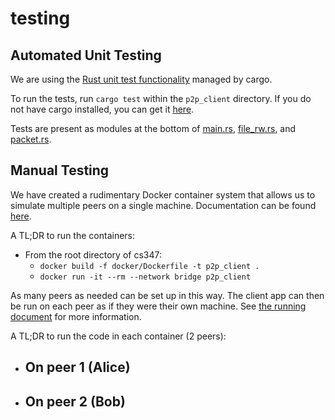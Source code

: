 # testing

## Automated Unit Testing
We are using the [Rust unit test functionality](https://doc.rust-lang.org/book/ch11-00-testing.html) managed by cargo. 

To run the tests, run `cargo test` within the `p2p_client` directory. If you do not have cargo installed, you can get it [here](https://www.rust-lang.org/tools/install).

Tests are present as modules at the bottom of [main.rs](https://github.com/rubenboero21/cs347/blob/main/p2p_client/src/main.rs), [file_rw.rs](https://github.com/rubenboero21/cs347/blob/main/p2p_client/src/file_rw.rs), and [packet.rs](https://github.com/rubenboero21/cs347/blob/main/p2p_client/src/packet.rs).


## Manual Testing
We have created a rudimentary Docker container system that allows us to simulate multiple peers on a single machine. Documentation can be found [here](https://github.com/rubenboero21/cs347/tree/main/docker).

A TL;DR to run the containers:
- From the root directory of cs347:
  - `docker build -f docker/Dockerfile -t p2p_client .`
  - `docker run -it --rm --network bridge p2p_client`

As many peers as needed can be set up in this way. The client app can then be run on each peer as if they were their own machine. See [the running document](https://github.com/rubenboero21/cs347/blob/main/doc/running.md) for more information.

A TL;DR to run the code in each container (2 peers):
- On peer 1 (Alice)
  - 
- On peer 2 (Bob)
  - 
